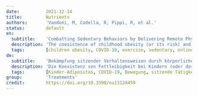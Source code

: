 ```yaml
---
date:          2021-12-14
title:         Nutrients
authors:       'Vandoni, M, Codella, R, Pippi, R, et al.'
status:        default
en:
  subtitle:    'Combatting Sedentary Behaviors by Delivering Remote Physical Exercise in Children and Adolescents with Obesity in the COVID-19 Era: A Narrative Review'
  description: 'The coexistence of childhood obesity (or its risk) and COVID-19 pandemic put children and adolescents in greater risk to develop respiratory and cardiovascular diseases. In fact, the restrictions introduced to limit the spread of the virus had detrimental effects on various lifestyle components, especially in young population. This resulted in augmented levels of physical inactivity and sedentary behaviors and a reduced time spent in play outdoors or sport practices. Contrariwise, the increased use of technology led clinicians, teachers, and trainers to maintain relations with obese children/adolescents so as to reduce sedentary behaviors and the associated health risks. This narrative review aims to describe the role of Telehealth and Tele-exercise as useful tools in the management of pediatric obesity during COVID-19 pandemic. Telehealth and Tele-exercise were effective in promoting self-monitoring and behavioral changes, including adherence to exercise training programs in children and adolescents. Moreover, tele-exercise platforms such as applications or exergames allowed flexible scheduling, limiting the infection risks.'
  tags:        [children obesity, COVID-19, exercise, sedentary, online training program, telehealth, pediatrics]
de:
  subtitle:    'Bekämpfung sitzender Verhaltensweisen durch körperliche Betätigung aus der Ferne bei Kindern und Jugendlichen mit Adipositas in der COVID-19-Ära: Ein narrativer Überblick'
  description: 'Die Koexistenz von Fettleibigkeit bei Kindern (oder deren Risiko) und der COVID-19-Pandemie erhöht das Risiko für Kinder und Jugendliche, an Atemwegs- und Herz-Kreislauf-Erkrankungen zu erkranken. Die Beschränkungen, die zur Eindämmung der Ausbreitung des Virus eingeführt wurden, hatten nämlich nachteilige Auswirkungen auf verschiedene Komponenten des Lebensstils, insbesondere bei der jungen Bevölkerung. Dies führte zu einem erhöhten Maß an körperlicher Inaktivität und Bewegungsmangel sowie zu einer geringeren Zeit, die mit Spielen im Freien oder sportlichen Aktivitäten verbracht wurde. Umgekehrt veranlasste der verstärkte Einsatz von Technologie Ärzte, Lehrer und Trainer dazu, mit übergewichtigen Kindern/Jugendlichen in Kontakt zu treten, um sitzende Verhaltensweisen und die damit verbundenen Gesundheitsrisiken zu verringern. In dieser narrativen Übersichtsarbeit soll die Rolle von Telemedizin und Telegymnastik als nützliche Instrumente bei der Behandlung von pädiatrischer Adipositas während der COVID-19-Pandemie beschrieben werden. Telemedizin und Telegymnastik waren wirksam bei der Förderung von Selbstkontrolle und Verhaltensänderungen, einschließlich der Einhaltung von Trainingsprogrammen bei Kindern und Jugendlichen. Darüber hinaus ermöglichten Teleübungsplattformen wie Anwendungen oder Exergames eine flexible Zeitplanung, wodurch die Infektionsrisiken begrenzt wurden.' 
  tags:        [Kinder-Adipositas, COVID-19, Bewegung, sitzende Tätigkeit, Online-Trainingsprogramm, Telemedizin, Pädiatrie]
group:         'Treatments'
credit:        https://doi.org/10.3390/nu13124459
---
```


